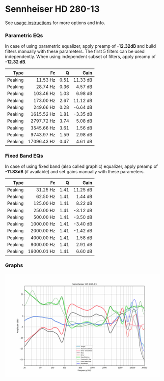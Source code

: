 # Sennheiser HD 280-13
See [usage instructions](https://github.com/jaakkopasanen/AutoEq#usage) for more options and info.

### Parametric EQs
In case of using parametric equalizer, apply preamp of **-12.32dB** and build filters manually
with these parameters. The first 5 filters can be used independently.
When using independent subset of filters, apply preamp of **-12.32 dB**.

| Type    | Fc          |    Q | Gain     |
|--------:|------------:|-----:|---------:|
| Peaking | 11.53 Hz    | 0.51 | 11.33 dB |
| Peaking | 28.74 Hz    | 0.36 | 4.57 dB  |
| Peaking | 103.46 Hz   | 1.03 | 6.98 dB  |
| Peaking | 173.00 Hz   | 2.67 | 11.12 dB |
| Peaking | 249.66 Hz   | 0.28 | -6.64 dB |
| Peaking | 1615.52 Hz  | 1.81 | -3.35 dB |
| Peaking | 2797.72 Hz  | 3.74 | 5.08 dB  |
| Peaking | 3545.66 Hz  | 3.61 | 1.56 dB  |
| Peaking | 9743.97 Hz  | 1.59 | 2.98 dB  |
| Peaking | 17096.43 Hz | 0.47 | 4.61 dB  |

### Fixed Band EQs
In case of using fixed band (also called graphic) equalizer, apply preamp of **-11.83dB**
(if available) and set gains manually with these parameters.

| Type    | Fc          |    Q | Gain     |
|--------:|------------:|-----:|---------:|
| Peaking | 31.25 Hz    | 1.41 | 11.25 dB |
| Peaking | 62.50 Hz    | 1.41 | 1.44 dB  |
| Peaking | 125.00 Hz   | 1.41 | 8.22 dB  |
| Peaking | 250.00 Hz   | 1.41 | -3.12 dB |
| Peaking | 500.00 Hz   | 1.41 | -3.50 dB |
| Peaking | 1000.00 Hz  | 1.41 | -3.40 dB |
| Peaking | 2000.00 Hz  | 1.41 | -1.42 dB |
| Peaking | 4000.00 Hz  | 1.41 | 1.58 dB  |
| Peaking | 8000.00 Hz  | 1.41 | 2.91 dB  |
| Peaking | 16000.01 Hz | 1.41 | 6.60 dB  |

### Graphs
![](./Sennheiser%20HD%20280-13.png)